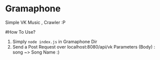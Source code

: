 # Gramaphone
Simple VK Music , Crawler :P

#How To Use?
1. Simply ```node index.js``` in Gramaphone Dir
2. Send a Post Request over localhost:8080/api/vk 
Parameters (Body) : song ~> Song Name :)

